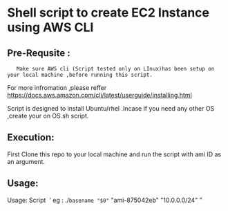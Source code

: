 
# Shell script to create EC2 Instance using AWS CLI

## Pre-Requsite : 

       Make sure AWS cli (Script tested only on LInux)has been setup on your local machine ,before running this script.
 For more infromation ,please reffer https://docs.aws.amazon.com/cli/latest/userguide/installing.html
 
 Script is designed to install Ubuntu/rhel .Incase if you need any other OS ,create your on OS.sh script.
 
 ## Execution:
 
 First Clone this repo to your local machine  and run the script with ami ID as an argument.
 
## Usage: 
 
 Usage:   Script <Image ID> <cidr> '
         eg : ./`basename "$0"` "ami-875042eb" "10.0.0.0/24" "


        
